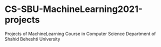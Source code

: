 # CS-SBU-MachineLearning2021-projects
Projects of MachineLearning Course in Computer Science Department of Shahid Beheshti University 
